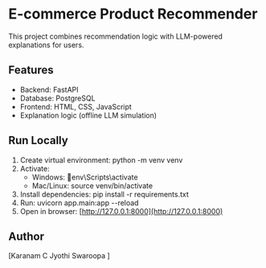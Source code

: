 ﻿# E-commerce Product Recommender

This project combines recommendation logic with LLM-powered explanations for users.

## Features
- Backend: FastAPI  
- Database: PostgreSQL  
- Frontend: HTML, CSS, JavaScript  
- Explanation logic (offline LLM simulation)

## Run Locally
1. Create virtual environment: python -m venv venv
2. Activate:  
   - Windows: env\Scripts\activate
   - Mac/Linux: source venv/bin/activate
3. Install dependencies: pip install -r requirements.txt
4. Run: uvicorn app.main:app --reload
5. Open in browser: [http://127.0.0.1:8000](http://127.0.0.1:8000)

## Author
[Karanam C Jyothi Swaroopa
]

